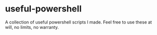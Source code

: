 # useful-powershell
A collection of useful powershell scripts I made. Feel free to use these at will, no limits, no warranty. 

